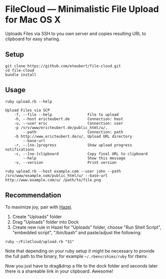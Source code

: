 # FileCloud — Minimalistic File Upload for Mac OS X

Uploads Files via SSH to you own server and copies resulting URL to clipboard for easy sharing.

## Setup

```
git clone https://github.com/eteubert/file-cloud.git
cd file-cloud
bundle install
```

## Usage

```
ruby upload.rb --help

Upload Files via SCP
    -f, --file --help                File to upload
    -h, --host ericteubert.de        Connection: host
    -u, --user eric                  Connection: user
    -p /srv/www/ericteubert.de/public_html/u/,
        --path                       Connection: path
    -b http://www.ericteubert.de/u/, Upload URL directory
        --base-url
    -r, --[no-]progress              Show upload progress notifications
    -c, --[no-]clipboard             Copy final URL to clipboard
        --help                       Show this message
    -v, --version                    Print version
```

```
ruby upload.rb --host example.com --user john --path /srv/www/example.com/public_html/u/ --base-url http://www.example.com/u/ /path/to/file.png
```

## Recommendation

To maximize joy, pair with [Hazel][1].

1. Create "Uploads" folder
2. Drag "Uploads" folder into Dock
3. Create new rule in Hazel for "Uploads" folder, choose "Run Shell Script", "embedded script", "/bin/bash" and paste/adjust the following:

```
ruby ~/FileCloud/upload.rb "$1"
```

Note that depending on your ruby setup it might be necessary to provide the full path to the binary, for example `~/.rbenv/shims/ruby` for rbenv.

Now you just have to drag&drop a file to the dock folder and seconds later there is a shareable link in your clipboard. Awesome!

[1]: http://www.noodlesoft.com/hazel.php